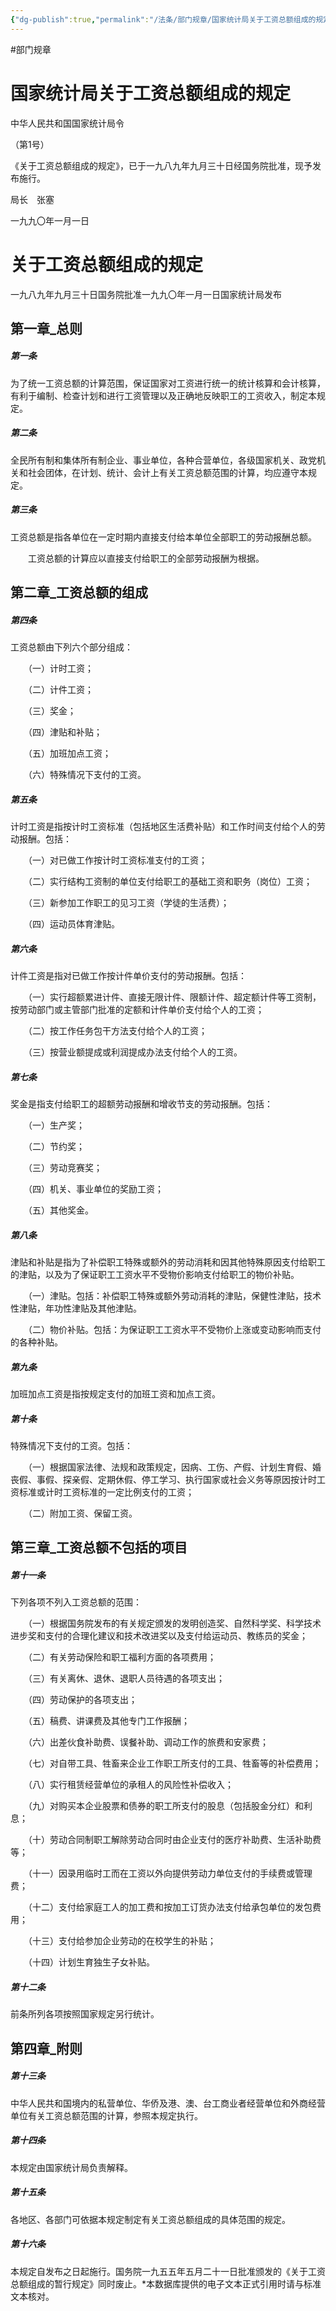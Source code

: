 ```yaml
---
{"dg-publish":true,"permalink":"/法条/部门规章/国家统计局关于工资总额组成的规定/","noteIcon":"","created":"2025-03-04T14:25:11.488+08:00"}
---
```


#部门规章 
# 国家统计局关于工资总额组成的规定

中华人民共和国国家统计局令

（第1号）

《关于工资总额组成的规定》，已于一九八九年九月三十日经国务院批准，现予发布施行。

局长　张塞

一九九〇年一月一日

# 关于工资总额组成的规定

一九八九年九月三十日国务院批准一九九〇年一月一日国家统计局发布

## 第一章_总则




##### 第一条

为了统一工资总额的计算范围，保证国家对工资进行统一的统计核算和会计核算，有利于编制、检查计划和进行工资管理以及正确地反映职工的工资收入，制定本规定。

##### 第二条

全民所有制和集体所有制企业、事业单位，各种合营单位，各级国家机关、政党机关和社会团体，在计划、统计、会计上有关工资总额范围的计算，均应遵守本规定。

##### 第三条

工资总额是指各单位在一定时期内直接支付给本单位全部职工的劳动报酬总额。

　　工资总额的计算应以直接支付给职工的全部劳动报酬为根据。

## 第二章_工资总额的组成



##### 第四条

工资总额由下列六个部分组成：

　　（一）计时工资；

　　（二）计件工资；

　　（三）奖金；

　　（四）津贴和补贴；

　　（五）加班加点工资；

　　（六）特殊情况下支付的工资。

##### 第五条

计时工资是指按计时工资标准（包括地区生活费补贴）和工作时间支付给个人的劳动报酬。包括：

　　（一）对已做工作按计时工资标准支付的工资；

　　（二）实行结构工资制的单位支付给职工的基础工资和职务（岗位）工资；

　　（三）新参加工作职工的见习工资（学徒的生活费）；

　　（四）运动员体育津贴。

##### 第六条

计件工资是指对已做工作按计件单价支付的劳动报酬。包括：

　　（一）实行超额累进计件、直接无限计件、限额计件、超定额计件等工资制，按劳动部门或主管部门批准的定额和计件单价支付给个人的工资；

　　（二）按工作任务包干方法支付给个人的工资；

　　（三）按营业额提成或利润提成办法支付给个人的工资。

##### 第七条

奖金是指支付给职工的超额劳动报酬和增收节支的劳动报酬。包括：

　　（一）生产奖；

　　（二）节约奖；

　　（三）劳动竞赛奖；

　　（四）机关、事业单位的奖励工资；

　　（五）其他奖金。

##### 第八条

津贴和补贴是指为了补偿职工特殊或额外的劳动消耗和因其他特殊原因支付给职工的津贴，以及为了保证职工工资水平不受物价影响支付给职工的物价补贴。

　　（一）津贴。包括：补偿职工特殊或额外劳动消耗的津贴，保健性津贴，技术性津贴，年功性津贴及其他津贴。

　　（二）物价补贴。包括：为保证职工工资水平不受物价上涨或变动影响而支付的各种补贴。

##### 第九条

加班加点工资是指按规定支付的加班工资和加点工资。

##### 第十条

特殊情况下支付的工资。包括：

　　（一）根据国家法律、法规和政策规定，因病、工伤、产假、计划生育假、婚丧假、事假、探亲假、定期休假、停工学习、执行国家或社会义务等原因按计时工资标准或计时工资标准的一定比例支付的工资；

　　（二）附加工资、保留工资。

## 第三章_工资总额不包括的项目



##### 第十一条

下列各项不列入工资总额的范围：

　　（一）根据国务院发布的有关规定颁发的发明创造奖、自然科学奖、科学技术进步奖和支付的合理化建议和技术改进奖以及支付给运动员、教练员的奖金；

　　（二）有关劳动保险和职工福利方面的各项费用；

　　（三）有关离休、退休、退职人员待遇的各项支出；

　　（四）劳动保护的各项支出；

　　（五）稿费、讲课费及其他专门工作报酬；

　　（六）出差伙食补助费、误餐补助、调动工作的旅费和安家费；

　　（七）对自带工具、牲畜来企业工作职工所支付的工具、牲畜等的补偿费用；

　　（八）实行租赁经营单位的承租人的风险性补偿收入；

　　（九）对购买本企业股票和债券的职工所支付的股息（包括股金分红）和利息；

　　（十）劳动合同制职工解除劳动合同时由企业支付的医疗补助费、生活补助费等；

　　（十一）因录用临时工而在工资以外向提供劳动力单位支付的手续费或管理费；

　　（十二）支付给家庭工人的加工费和按加工订货办法支付给承包单位的发包费用；

　　（十三）支付给参加企业劳动的在校学生的补贴；

　　（十四）计划生育独生子女补贴。

##### 第十二条

前条所列各项按照国家规定另行统计。

## 第四章_附则



##### 第十三条

中华人民共和国境内的私营单位、华侨及港、澳、台工商业者经营单位和外商经营单位有关工资总额范围的计算，参照本规定执行。

##### 第十四条

本规定由国家统计局负责解释。

##### 第十五条

各地区、各部门可依据本规定制定有关工资总额组成的具体范围的规定。

##### 第十六条

本规定自发布之日起施行。国务院一九五五年五月二十一日批准颁发的《关于工资总额组成的暂行规定》同时废止。*本数据库提供的电子文本正式引用时请与标准文本核对。

